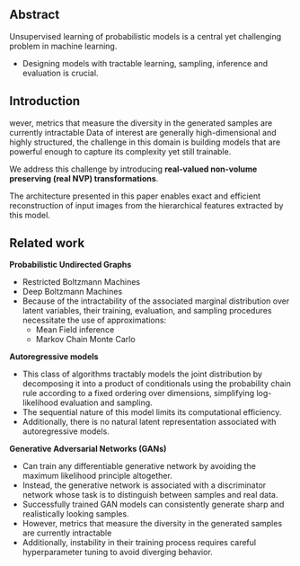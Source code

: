 ## Abstract
Unsupervised learning of probabilistic models is a central yet challenging problem
in machine learning. 
  -  Designing models with tractable learning, sampling, inference and evaluation is crucial.

## Introduction
wever, metrics that measure the
diversity in the generated samples are currently intractable 
Data of interest are generally high-dimensional and highly structured, the challenge in this domain is building models that are powerful enough to capture its complexity yet still trainable.

We address this challenge by introducing **real-valued non-volume preserving (real NVP) transformations**.

The architecture presented in this paper enables exact and efficient reconstruction of input images from the hierarchical features extracted by this model.

## Related work
**Probabilistic Undirected Graphs**
  - Restricted Boltzmann Machines
  - Deep Boltzmann Machines
  - Because of the intractability of the associated marginal distribution over latent variables, their training, evaluation, and sampling procedures necessitate the use of approximations:
    - Mean Field inference 
    - Markov Chain Monte Carlo

**Autoregressive models**
  - This class of algorithms tractably models the joint distribution by decomposing it into a product of conditionals using the probability chain rule according to a fixed ordering over dimensions, simplifying log-likelihood evaluation and sampling.
  -  The sequential nature of this model limits its computational efficiency.
  -  Additionally, there is no natural latent representation associated with autoregressive models.

**Generative Adversarial Networks (GANs)**
  - Can train any differentiable generative network by avoiding the maximum likelihood principle altogether.
  -  Instead, the generative network is associated with a discriminator network whose task is to distinguish between samples and real data.
  -  Successfully trained GAN models can consistently generate sharp and realistically looking samples.
  - However, metrics that measure the diversity in the generated samples are currently intractable 
  - Additionally, instability in their training process requires careful hyperparameter tuning to avoid diverging behavior.
